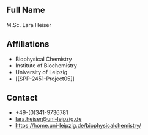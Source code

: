 ## Full Name
M.Sc. Lara Heiser

## Affiliations
- Biophysical Chemistry
- Institute of Biochemistry
- University of Leipzig
- [[SPP-2451-Project05]]
## Contact
- +49-(0)341-9736781
- lara.heiser@uni-leipzig.de
- https://home.uni-leipzig.de/biophysicalchemistry/
